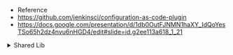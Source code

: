 - Reference
- https://github.com/jenkinsci/configuration-as-code-plugin
- https://docs.google.com/presentation/d/1db0OutFJNMN1haXY_IdQoYesTSo65h2dz4nvu6nHGD4/edit#slide=id.g2ee113a618_1_21


<details>
<summary>Shared Lib</summary>
<br>

![](./img/2022-07-20-18-29-46.png)
![](./img/2022-07-21-12-36-43.png)

- generate Jenkins.yaml , it will be able to align the configuration under manage jenkins

![](img/20220721125044.png)  

![](img/20220721125308.png)  

![](img/20220721125413.png)  
![](img/20220721125636.png)  

![](img/20220721125901.png)  

![](img/20220721130211.png)  

![](img/20220721134228.png)  

![](img/20220721134311.png)  

![](img/20220721134331.png)  

![](img/20220721134403.png)  

![](img/20220721134439.png)  

![](img/20220721134501.png)  

![](img/20220721134521.png)  

![](img/20220721134553.png)  

![](img/20220721134701.png)  

* Read configuration from local drive or url
* Reload configuration (Manage Jenkins → Configuration as Code → Reload)
* Supported plugins: https://github.com/jenkinsci/configuration-as-code-plugin/tree/master/demos 

* Additionally docker demo setup (which can be easily adapted for different than demo purpose): 
* https://github.com/Praqma/praqma-jenkins-casc 

Repository: https://github.com/jenkinsci/configuration-as-code-plugin
Blogpost: https://www.praqma.com/stories/jenkins-configuration-as-code/
Plugin site: https://wiki.jenkins.io/display/JENKINS/Configuration+as+Code+Plugin

</details>


